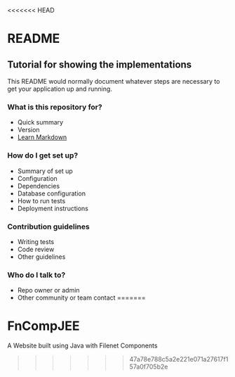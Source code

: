 <<<<<<< HEAD
# README #
## Tutorial for showing the implementations
This README would normally document whatever steps are necessary to get your application up and running.

### What is this repository for? ###

* Quick summary
* Version
* [Learn Markdown](https://bitbucket.org/tutorials/markdowndemo)

### How do I get set up? ###

* Summary of set up
* Configuration
* Dependencies
* Database configuration
* How to run tests
* Deployment instructions

### Contribution guidelines ###

* Writing tests
* Code review
* Other guidelines

### Who do I talk to? ###

* Repo owner or admin
* Other community or team contact
=======
# FnCompJEE
A Website built using Java with Filenet Components
>>>>>>> 47a78e788c5a2e221e071a27617f157a0f705b2e
